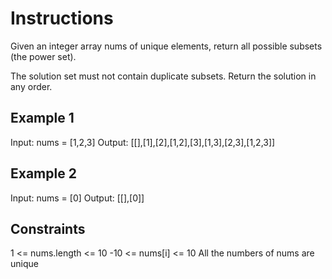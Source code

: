 # Instructions

Given an integer array nums of unique elements, return all possible subsets (the power set).

The solution set must not contain duplicate subsets. Return the solution in any order.

## Example 1

Input: nums = [1,2,3]
Output: [[],[1],[2],[1,2],[3],[1,3],[2,3],[1,2,3]]

## Example 2

Input: nums = [0]
Output: [[],[0]]

## Constraints

1 <= nums.length <= 10
-10 <= nums[i] <= 10
All the numbers of nums are unique

